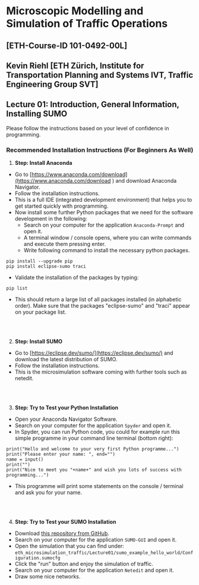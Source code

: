 # Microscopic Modelling and Simulation of Traffic Operations 
## [ETH-Course-ID 101-0492-00L]
## Kevin Riehl [ETH Zürich, Institute for Transportation Planning and Systems IVT, Traffic Engineering Group SVT]

## Lecture 01: Introduction, General Information, Installing SUMO

Please follow the instructions based on your level of confidence in programming.

### Recommended Installation Instructions (For Beginners As Well)

1. **Step: Install Anaconda**

- Go to [https://www.anaconda.com/download](https://www.anaconda.com/download ) and download Anaconda Navigator.
- Follow the installation instructions.
- This is a full IDE (integrated development environment) that helps you to get started quickly with programming.
- Now install some further Python packages that we need for the software development in the following:
    - Search on your computer for the application `Anaconda-Prompt` and open it.
    - A terminal window / console opens, where you can write commands and execute them pressing enter.
    - Write following command to install the necessary python packages.

```
pip install --upgrade pip
pip install eclipse-sumo traci
```

- Validate the installation of the packages by typing:
```
pip list
```
- This should return a large list of all packages installed (in alphabetic order). Make sure that the packages "eclipse-sumo" and "traci" appear on your package list.

<br />
<br />

2. **Step: Install SUMO**

- Go to [https://eclipse.dev/sumo/](https://eclipse.dev/sumo/) and download the latest distribution of SUMO.
- Follow the installation instructions.
- This is the microsimulation software coming with further tools such as netedit.

<br />
<br />

3. **Step: Try to Test your Python Installation**

- Open your Anaconda Navigator Software.
- Search on your computer for the application `Spyder` and open it.
- In Spyder, you can run Python code, you could for example run this simple programme in your command line terminal (bottom right):

```
print("Hello and welcome to your very first Python programme...")
print("Please enter your name: ", end="")
name = input()
print("")
print("Nice to meet you "+name+" and wish you lots of success with programming...")
```

- This programme will print some statements on the console / terminal and ask you for your name.

<br />
<br />

4. **Step: Try to Test your SUMO Installation**

- Download [this repository from GitHub](https://github.com/DerKevinRiehl/eth_microsimulation_traffic/).
- Search on your computer for the application `SUMO-GUI` and open it.
- Open the simulation that you can find under: `eth_microsimulation_traffic/Lecture01/sumo_example_hello_world/Configuration.sumocfg`
- Click the "run" button and enjoy the simulation of traffic.
- Search on your computer for the application `Netedit` and open it.
- Draw some nice networks.
